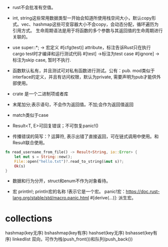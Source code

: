 * rust不会批准有空值。
* int, string这些常用数据类型一开始会知道所使用栈空间大小，默认copy形式。vec、hashmap这些可变容器大小不会copy，会动态分配，循环遍历为引用方式。
生命周期语法是用于将函数的多个参数与其返回值的生命周期进行关联的。
* use super::*; -> 宏定义
#[cfg(test)] attribute，标注告诉Rust只在执行 cargo test时才编译和运行测试代码
#[test] ->标注为test case
#[ignore] -> 标注为skip case, 暂时不执行.

* 函数默认私有，并且测试可对私有函数进行测试。公有：pub. mod类似于interface的定义，并且有访问权限，默认为private, 需要声明为pub才能供外部使用。
* crate 是一个二进制项或者库
* 末尾加分;表示语句，不会作为返回值。不加;会作为返回值返回
* match类似于case
* Result<T, E>可回复错误；不可恢复panic!()
* 传播错误的简写：? 运算符, 表示出错了直接返回，可在链式调用中使用。和Result联合使用。
  
```Rust
fn read_username_from_file() -> Result<String, io::Error> {
	let mut s = String::new();
	File::open("hello.txt")?.read_to_string(&mut s)?;
	Ok(s)
}
```
* 数据和行为分开，struct和enum不作为对象看待。



* 宏
println!;
println宏的名称
!表示它是一个宏。
panic!宏：https://doc.rust-lang.org/stable/std/macro.panic.html
#[derive(...)]: 派生宏。


# collections
hashmap(key无序) bshashmap(key有序)
hashset(key无序) bshasset(key有序)
linkedlist 双向，可作为栈(push_front())和队列(push_back())
